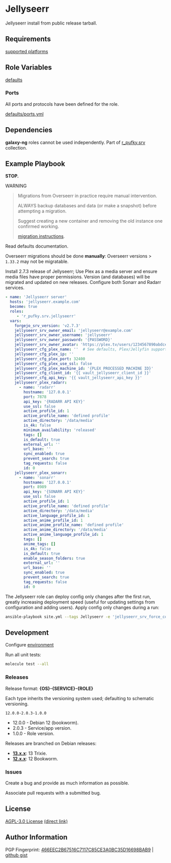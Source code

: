# Jellyseerr
Jellyseerr install from public release tarball.

## Requirements
[supported platforms](https://github.com/r-pufky/ansible_jellyseerr/blob/main/meta/main.yml)

## Role Variables
[defaults](https://github.com/r-pufky/ansible_jellyseerr/tree/main/defaults/main)

### Ports
All ports and protocols have been defined for the role.

[defaults/ports.yml](https://github.com/r-pufky/ansible_jellyseerr/blob/main/defaults/main/ports.yml)

## Dependencies
**galaxy-ng** roles cannot be used independently. Part of
[r_pufky.srv](https://github.com/r-pufky/ansible_collection_srv) collection.

## Example Playbook
**STOP.**

WARNING
> Migrations from Overseerr in practice require manual intervention.
>
> ALWAYS backup databases and data (or make a snapshot) before
> attempting a migration.
>
> Suggest creating a new container and removing the old instance one confirmed
> working.
>
> [migration instructions](docs.jellyseerr.dev).

Read defaults documentation.

Overseerr migrations should be done **manually**: Overseerr versions > `1.33.2`
may not be migratable.

Install 2.7.3 release of Jellyseerr; Use Plex as a media server and ensure
media files have proper permissions. Version (and databases) will be migrated
and updated on new releases. Configure both Sonarr and Radarr services.

``` yaml
- name: 'Jellyseerr server'
  hosts: 'jellyseerr.example.com'
  become: true
  roles:
     - 'r_pufky.srv.jellyseerr'
  vars:
    forgejo_srv_version: 'v2.7.3'
    jellyseerr_srv_owner_email: 'jellyseerr@example.com'
    jellyseerr_srv_owner_username: 'jellyseerr'
    jellyseerr_srv_owner_password: '{PASSWORD}'
    jellyseerr_srv_owner_avatar: 'https://plex.tv/users/1234567890abdcef/avatar?c=1234567890'
    jellyseerr_cfg_plex_name: ''  # See defaults, Plex/Jellyfin supported.
    jellyseerr_cfg_plex_ip: ''
    jellyseerr_cfg_plex_port: 32400
    jellyseerr_cfg_plex_use_ssl: false
    jellyseerr_cfg_plex_machine_id: '{PLEX PROCESSED MACHINE ID}'
    jellyseerr_cfg_client_id: '{{ vault_jellyseerr_client_id }}'
    jellyseerr_cfg_api_key: '{{ vault_jellyseerr_api_key }}'
    jellyseerr_plex_radarr:
      - name: 'radarr'
        hostname: '127.0.0.1'
        port: 7878
        api_key: '{RADARR API KEY}'
        use_ssl: false
        active_profile_id: 1
        active_profile_name: 'defined profile'
        active_directory: '/data/media'
        is_4k: false
        minimum_availability: 'released'
        tags: []
        is_default: true
        external_url: ''
        url_base: ''
        sync_enabled: true
        prevent_search: true
        tag_requests: false
        id: 0
    jellyseerr_plex_sonarr:
      - name: 'sonarr'
        hostname: '127.0.0.1'
        port: 8989
        api_key: '{SONARR API KEY}'
        use_ssl: false
        active_profile_id: 1
        active_profile_name: 'defined profile'
        active_directory: '/data/media'
        active_language_profile_id: 1
        active_anime_profile_id: 1
        active_anime_profile_name: 'defined profile'
        active_anime_directory: '/data/media'
        active_anime_language_profile_id: 1
        tags: []
        anime_tags: []
        is_4k: false
        is_default: true
        enable_season_folders: true
        external_url: ''
        url_base: ''
        sync_enabled: true
        prevent_search: true
        tag_requests: false
        id: 0
```

The Jellyseerr role can deploy config only changes after the first run, greatly
increasing deployment speed (useful for updating settings from configuration
and adding users). Apply config only changes during a run:

```bash
ansible-playbook site.yml --tags Jellyseerr -e 'jellyseerr_srv_force_config_only_enable=true'
```

## Development
Configure [environment](https://github.com/r-pufky/ansible_collection_docs/blob/main/ansible/environment.md)

Run all unit tests:
``` bash
molecule test --all
```

### Releases
Release format: **{OS}-{SERVICE}-{ROLE}**

Each type inherits the versioning system used; defaulting to schematic
versioning.

`12.0.0-2.0.3-1.0.0`

* 12.0.0 - Debian 12 (bookworm).
* 2.0.3 - Service/app version.
* 1.0.0 - Role version.

Releases are branched on Debian releases:

* **[13.x.x](https://github.com/r-pufky/ansible_jellyseerr)**: 13 Trixie.
* **[12.x.x](https://github.com/r-pufky/ansible_jellyseerr/tree/12.x)**: 12 Bookworm.

### Issues
Create a bug and provide as much information as possible.

Associate pull requests with a submitted bug.

## License
[AGPL-3.0 License](https://www.tldrlegal.com/license/gnu-affero-general-public-license-v3-agpl-3-0)
 [(direct link)](https://github.com/r-pufky/ansible_jellyseerr/blob/main/LICENSE)

## Author Information
PGP Fingerprint: [466EEC2B67516C7117C85CE3A0BC35D16698BAB9](https://keys.openpgp.org/vks/v1/by-fingerprint/466EEC2B67516C7117C85CE3A0BC35D16698BAB9)
| [github gist](https://gist.github.com/r-pufky/a8df36977c55b5bb20829267c4c49d22)
